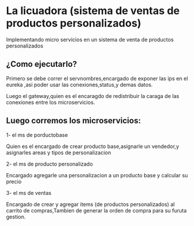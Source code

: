 # La licuadora  (sistema de ventas de productos personalizados)
Implementando micro servicios en un sistema de venta de productos personalizados

## ¿Como ejecutarlo?

Primero se debe correr el servnombres,encargado de exponer las ips en el eureka ,asi poder usar las conexiones,status,y demas datos.

Luego el gateway,quien es el encaragdo de redistribuir la caraga de las conexiones entre los microservicios.

## Luego corremos los microservicios:

1- el ms de porductobase

  Quien es el encargado de crear producto base,asignarle un vendedor,y asignarles areas y tipos de personalizacion
  
2- el ms de producto personalizado

  Encargado agregarle una personalizacion a un producto base y calcular su precio
  
3- el ms de ventas

  Encargado de crear y agregar items (de productos personalizados) al carrito de compras,Tambien de generar la orden de compra para su furuta gestion.
